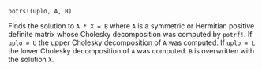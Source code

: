 ```
potrs!(uplo, A, B)
```

Finds the solution to `A * X = B` where `A` is a symmetric or Hermitian positive definite matrix whose Cholesky decomposition was computed by `potrf!`. If `uplo = U` the upper Cholesky decomposition of `A` was computed. If `uplo = L` the lower Cholesky decomposition of `A` was computed. `B` is overwritten with the solution `X`.
